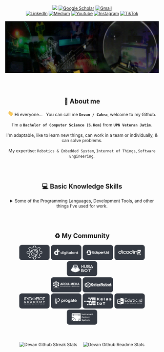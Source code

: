<div align="center">
    <a align="center" href="https://github.com/cakraawijaya" target="_blank"><img src="https://vbr.nathanchung.dev/badge?page_id=54527592&lcolor=93062e&color=555555&style=flat-square&logo=Snapchat&hit=true"></a>
    <a align="center" href="https://scholar.google.co.id/citations?user=g3gskSsAAAAJ&hl=id/" target="_blank"><img alt="Google Scholar" src="https://img.shields.io/badge/G-%2DScholar-lightgrey?logo=google-scholar&style=flat-square&logoColor=white&color=004ad0"></a>
    <a align="center" href="mailto:devancakra6@gmail.com" target="_blank"><img alt="Gmail" src="http://img.shields.io/badge/G-%2DMail-light?logo=gmail&style=flat-square&logoColor=white&color=a10c0c"></a><br>
    <a align="center" href="https://www.linkedin.com/in/cakraawijaya" target="_blank"><img alt="LinkedIn" src="https://img.shields.io/badge/LinkedIn-light?logo=linkedin&style=flat-square&logoColor=white&color=3056c7"></a>
    <a align="center" href="https://www.medium.com/@cakraawijaya" target="_blank"><img alt="Medium" src="https://img.shields.io/badge/Medium-light?logo=medium&style=flat-square&logoColor=white&color=2d343b"></a>
    <a align="center" href="https://www.youtube.com/@cakraawijaya" target="_blank"><img alt="Youtube" src="https://img.shields.io/badge/Youtube-light?logo=youtube&style=flat-square&logoColor=white&color=c00000"></a>
    <a align="center" href="https://www.instagram.com/cakraa.wijaya" target="_blank"><img alt="Instagram" src="https://img.shields.io/badge/Instagram-light?logo=instagram&style=flat-square&logoColor=white&color=bf0069"></a>
    <a align="center" href="https://www.tiktok.com/@cakraawijaya" target="_blank"><img alt="TikTok" src="https://img.shields.io/badge/TikTok-light?logo=tiktok&style=flat-square&logoColor=white&color=2d343b"></a>
</div>

<br>

<img width="1920" height="170" src="Assets/Banner/Welcome.gif" alt="Banner IoT Engineer by Devan C.M.W">

<br><br>

<h2 id="about" align="center">👤 About me</h2>
<div align="center">
    
<img src="Assets/About/wave.gif" height="18px"> Hi everyone... &nbsp; You can call me <strong>``` Devan / Cakra ```</strong>, welcome to my Github.<br><br>I'm a <strong>``` Bachelor of Computer Science (S.Kom) ```</strong> from <strong>``` UPN Veteran Jatim ```</strong>.<br><br>I'm adaptable, like to learn new things, can work in a team or individually, & can solve problems.<br><br>My expertise: ``` Robotics & Embedded System ```, ``` Internet of Things ```, ``` Software Engineering ```.

</div>

<br><br>

<h2 id="basicknowledge" align="center">💻 Basic Knowledge Skills</h2>
<div align="center">
<details><summary>Some of the Programming Languages, Development Tools, and other things I've used for work.</summary><br>
    
<table align="center">
    <tr>
        <td align="center" width="96" height="96">
            <a href="#basicknowledge">
                <img src="Assets/Programming Language/c.png" width="48" height="48" alt="c">
            </a><br>
            <p>C</p>
        </td>
        <td align="center" width="96" height="96">
            <a href="#basicknowledge">
                <img src="Assets/Programming Language/cplusplus.png" width="48" height="48" alt="c++">
            </a><br>
            <p>C++</p>
        </td><td align="center" width="96" height="96">
            <a href="#basicknowledge">
                <img src="Assets/Programming Language/vb6.png" width="48" height="48" alt="vb6">
            </a><br>
            <p>VB 6</p>
        </td>
        <td align="center" width="96" height="96">
            <a href="#basicknowledge">
                <img src="Assets/Programming Language/js.png" width="48" height="48" alt="js">
            </a><br>
            <p>Javascript</p>
        </td>
        <td align="center" width="96" height="96">
            <a href="#basicknowledge">
                <img src="Assets/Programming Language/php.png" width="48" height="48" alt="php">
            </a><br>
            <p>PHP</p>
        </td>
        <td align="center" width="96" height="96">
            <a href="#basicknowledge">
                <img src="Assets/Programming Language/sql.png" width="48" height="48" alt="sql">
            </a><br>
            <p>SQL</p>
        </td>
        <td align="center" width="96" height="96">
            <a href="#basicknowledge">
                <img src="Assets/Programming Language/python.png" width="48" height="48" alt="python">
            </a><br>
            <p>Python</p>
        </td>
        <td align="center" width="96" height="96">
            <a href="#basicknowledge">
                <img src="Assets/Programming Language/micropython.png" width="48" height="48" alt="micropython">
            </a><br>
            <p>MicroPython</p>
        </td>
    </tr>
    <tr>
        <td align="center" width="96" height="96">
            <a href="#basicknowledge">
                <img src="Assets/Platform-Tools-Support/vscode.png" width="48" height="48" alt="vscode">
            </a><br>
            <p>VS Code</p>
        </td>
        <td align="center" width="96" height="96">
            <a href="#basicknowledge">
                <img src="Assets/Platform-Tools-Support/git.png" width="48" height="48" alt="git">
            </a><br>
            <p>Git</p>
        </td>
        <td align="center" width="96" height="96">
            <a href="#basicknowledge">
                <img src="Assets/Platform-Tools-Support/mysql.png" width="48" height="48" alt="mysql">
            </a><br>
            <p>MySQL</p>
        </td>
        <td align="center" width="96" height="96">
            <a href="#basicknowledge">
                <img src="Assets/Platform-Tools-Support/mariadb.png" width="48" height="48" alt="mariadb">
            </a><br>
            <p>MariaDB</p>
        </td>
        <td align="center" width="96" height="96">
            <a href="#basicknowledge">
                <img src="Assets/Platform-Tools-Support/mongodb.png" width="48" height="48" alt="mongodb">
            </a><br>
            <p>MongoDB</p>
        </td>
        <td align="center" width="96" height="96">
            <a href="#basicknowledge">
                <img src="Assets/Platform-Tools-Support/firebase.png" width="48" height="48" alt="firebase">
            </a><br>
            <p>Firebase</p>
        </td>
        <td align="center" width="96" height="96">
            <a href="#basicknowledge">
                <img src="Assets/Platform-Tools-Support/composer.png" width="48" height="48" alt="composer">
            </a><br>
            <p>Composer</p>
        </td>
        <td align="center" width="96" height="96">
            <a href="#basicknowledge">
                <img src="Assets/Platform-Tools-Support/ngrok.png" width="48" height="48" alt="ngrok">
            </a><br>
            <p>Ngrok</p>
        </td>
    </tr>
    <tr>
        <td align="center" width="96" height="96">
            <a href="#basicknowledge">
                <img src="Assets/Platform-Tools-Support/xampp.png" width="48" height="48" alt="xampp">
            </a><br>
            <p>Xampp</p>
        </td>
        <td align="center" width="96" height="96">
            <a href="#basicknowledge">
                <img src="Assets/Platform-Tools-Support/laragon.png" width="48" height="48" alt="laragon">
            </a><br>
            <p>Laragon</p>
        </td>
        <td align="center" width="96" height="96">
            <a href="#basicknowledge">
                <img src="Assets/Platform-Tools-Support/apache.png" width="48" height="48" alt="apache">
            </a><br>
            <p>Apache</p>
        </td> 
        <td align="center" width="96" height="96">
            <a href="#basicknowledge">
                <img src="Assets/Platform-Tools-Support/docker.png" width="48" height="48" alt="docker">
            </a><br>
            <p>Docker</p>
        </td>
        <td align="center" width="96" height="96">
            <a href="#basicknowledge">
                <img src="Assets/Platform-Tools-Support/mqttx.png" width="48" height="48" alt="mqttx">
            </a><br>
            <p>MQTTX</p>
        </td>
        <td align="center" width="96" height="96">
            <a href="#basicknowledge">
                <img src="Assets/Platform-Tools-Support/bootstrap.png" width="48" height="48" alt="bootstrap">
            </a><br>
            <p>Bootstrap</p>
        </td>
        <td align="center" width="96" height="96">
            <a href="#basicknowledge">
                <img src="Assets/Platform-Tools-Support/tailwind.png" width="48" height="48" alt="tailwind">
            </a><br>
            <p>Tailwind</p>
        </td>
        <td align="center" width="96" height="96">
            <a href="#basicknowledge">
                <img src="Assets/Platform-Tools-Support/fontawesome.png" width="48" height="48" alt="fontawesome">
            </a><br>
            <p>Font Awesome</p>
        </td>
    </tr>
    <tr>      
        <td align="center" width="96" height="96">
            <a href="#basicknowledge">
                <img src="Assets/Platform-Tools-Support/codeigniter.png" width="48" height="48" alt="codeigniter">
            </a><br>
            <p>CodeIgniter</p>
        </td>
        <td align="center" width="96" height="96">
            <a href="#basicknowledge">
                <img src="Assets/Platform-Tools-Support/laravel.png" width="48" height="48" alt="laravel">
            </a><br>
            <p>Laravel</p>
        </td>
        <td align="center" width="96" height="96">
            <a href="#basicknowledge">
                <img src="Assets/Platform-Tools-Support/nodejs.png" width="48" height="48" alt="nodejs">
            </a><br>
            <p>Node JS</p>
        </td>
        <td align="center" width="96" height="96">
            <a href="#basicknowledge">
                <img src="Assets/Platform-Tools-Support/expressjs.png" width="48" height="48" alt="expressjs">
            </a><br>
            <p>Express JS</p>
        </td>
        <td align="center" width="96" height="96">
            <a href="#basicknowledge">
                <img src="Assets/Platform-Tools-Support/reactjs.png" width="48" height="48" alt="reactjs">
            </a><br>
            <p>React JS</p>
        </td>
        <td align="center" width="96" height="96">
            <a href="#basicknowledge">
                <img src="Assets/Platform-Tools-Support/vuejs.png" width="48" height="48" alt="vuejs">
            </a><br>
            <p>Vue JS</p>
        </td> 
        <td align="center" width="96" height="96">
            <a href="#basicknowledge">
                <img src="Assets/Platform-Tools-Support/botman.png" width="48" height="48" alt="botman">
            </a><br>
            <p>Botman</p>
        </td>
        <td align="center" width="96" height="96">
            <a href="#basicknowledge">
                <img src="Assets/Platform-Tools-Support/platformio.png" width="48" height="48" alt="platformio">
            </a><br>
            <p>PlatformIO</p>
        </td>
    </tr>
    <tr>
        <td align="center" width="96" height="96">
            <a href="#basicknowledge">
                <img src="Assets/Platform-Tools-Support/kodular.png" width="48" height="48" alt="kodular">
            </a><br>
            <p>Kodular</p>
        </td>
        <td align="center" width="96" height="96">
            <a href="#basicknowledge">
                <img src="Assets/Platform-Tools-Support/mitappinventor.png" width="48" height="48" alt="mitappinventor">
            </a><br>
            <p>MIT App Inventor</p>
        </td>
        <td align="center" width="96" height="96">
            <a href="#basicknowledge">
                <img src="Assets/Platform-Tools-Support/twilio.png" width="48" height="48" alt="twilio">
            </a><br>
            <p>Twilio</p>
        </td>
        <td align="center" width="96" height="96">
            <a href="#basicknowledge">
                <img src="Assets/Platform-Tools-Support/fonnte.png" width="48" height="48" alt="fonnte">
            </a><br>
            <p>Fonnte</p>
        </td>
        <td align="center" width="96" height="96">
            <a href="#basicknowledge">
                <img src="Assets/Platform-Tools-Support/telegram.png" width="48" height="48" alt="telegram">
            </a><br>
            <p>Telegram</p>
        </td>
        <td align="center" width="96" height="96">
            <a href="#basicknowledge">
                <img src="Assets/Platform-Tools-Support/websocket.png" width="48" height="48" alt="websocket">
            </a><br>
            <p>WebSocket</p>
        </td>
        <td align="center" width="96" height="96">
            <a href="#basicknowledge">
                <img src="Assets/Platform-Tools-Support/blynk.png" width="48" height="48" alt="blynk">
            </a><br>
            <p>Blynk IoT</p>
        </td>
        <td align="center" width="96" height="96">
            <a href="#basicknowledge">
                <img src="Assets/Platform-Tools-Support/shiftrio.png" width="48" height="48" alt="shiftrio">
            </a><br>
            <p>Shiftr.io</p>
        </td>
    </tr>
    <tr>     
        <td align="center" width="96" height="96">
            <a href="#basicknowledge">
                <img src="Assets/Platform-Tools-Support/thingsboard.png" width="48" height="48" alt="thingsboard">
            </a><br>
            <p>ThingsBoard</p>
        </td>
        <td align="center" width="96" height="96">
            <a href="#basicknowledge">
                <img src="Assets/Platform-Tools-Support/ubidots.png" width="48" height="48" alt="ubidots">
            </a><br>
            <p>Ubidots</p>
        </td>
        <td align="center" width="96" height="96">
            <a href="#basicknowledge">
                <img src="Assets/Platform-Tools-Support/thingspeak.png" width="48" height="48" alt="thingspeak">
            </a><br>
            <p>Thingspeak</p>
        </td>
        <td align="center" width="96" height="96">
            <a href="#basicknowledge">
                <img src="Assets/Platform-Tools-Support/mosquitto.png" width="48" height="48" alt="mosquitto">
            </a><br>
            <p>Mosquitto</p>
        </td>   
        <td align="center" width="96" height="96">
            <a href="#basicknowledge">
                <img src="Assets/Platform-Tools-Support/iotnet.png" width="48" height="48" alt="io-t.net">
            </a><br>
            <p>io-t.net</p>
        </td>
        <td align="center" width="96" height="96">
            <a href="#basicknowledge">
                <img src="Assets/Platform-Tools-Support/antares.png" width="48" height="48" alt="antares">
            </a><br>
            <p>Antares</p>
        </td>
        <td align="center" width="96" height="96">
            <a href="#basicknowledge">
                <img src="Assets/Platform-Tools-Support/nodered.png" width="48" height="48" alt="nodered">
            </a><br>
            <p>Node Red</p>
        </td>  
        <td align="center" width="96" height="96">
            <a href="#basicknowledge">
                <img src="Assets/Platform-Tools-Support/emqx.png" width="48" height="48" alt="emqx">
            </a><br>
            <p>EMQX</p>
        </td>  
    </tr>
    <tr>     
        <td align="center" width="96" height="96">
            <a href="#basicknowledge">
                <img src="Assets/Platform-Tools-Support/hivemq.png" width="48" height="48" alt="hivemq">
            </a><br>
            <p>HiveMQ</p>
        </td>
        <td align="center" width="96" height="96">
            <a href="#basicknowledge">
                <img src="Assets/Platform-Tools-Support/thingerio.png" width="48" height="48" alt="thingerio">
            </a><br>
            <p>Thinger.io</p>
        </td>  
        <td align="center" width="96" height="96">
            <a href="#basicknowledge">
                <img src="Assets/Platform-Tools-Support/arduino.png" width="48" height="48" alt="arduino">
            </a><br>
            <p>Arduino</p>
        </td>
        <td align="center" width="96" height="96">
            <a href="#basicknowledge">
                <img src="Assets/Platform-Tools-Support/atmel.png" width="48" height="48" alt="atmel">
            </a><br>
            <p>Atmel</p>
        </td>
        <td align="center" width="96" height="96">
            <a href="#basicknowledge">
                <img src="Assets/Platform-Tools-Support/espressif.png" width="48" height="48" alt="espressif">
            </a><br>
            <p>Espressif</p>
        </td>
        <td align="center" width="96" height="96">
            <a href="#basicknowledge">
                <img src="Assets/Platform-Tools-Support/stm.png" width="48" height="48" alt="stm">
            </a><br>
            <p>STM</p>
        </td>
        <td align="center" width="96" height="96">
            <a href="#basicknowledge">
                <img src="Assets/Platform-Tools-Support/raspberry.png" width="48" height="48" alt="raspberry">
            </a><br>
            <p>Raspberry</p>
        </td>
        <td align="center" width="96" height="96">
            <a href="#basicknowledge">
                <img src="Assets/Platform-Tools-Support/eagle.png" width="48" height="48" alt="eagle">
            </a><br>
            <p>Autodesk Eagle</p>
        </td>
    </tr>
    <tr>      
        <td align="center" width="96" height="96">
            <a href="#basicknowledge">
                <img src="Assets/Platform-Tools-Support/easyeda.png" width="48" height="48" alt="easyeda">
            </a><br>
            <p>EasyEDA</p>
        </td>
        <td align="center" width="96" height="96">
            <a href="#basicknowledge">
                <img src="Assets/Platform-Tools-Support/matlab.png" width="48" height="48" alt="matlab">
            </a><br>
            <p>Matlab</p>
        </td>
        <td align="center" width="96" height="96">
            <a href="#basicknowledge">
                <img src="Assets/Platform-Tools-Support/gas.png" width="48" height="48" alt="gas">
            </a><br>
            <p>Google Apps Script</p>
        </td>  
        <td align="center" width="96" height="96">
            <a href="#basicknowledge">
                <img src="Assets/Platform-Tools-Support/photoshop.png" width="48" height="48" alt="photoshop">
            </a><br>
            <p>Adobe Photoshop</p>
        </td>
    </tr>
</table>
</div>
</details>

<br><br>

<h2 id="sosmedandacademicrecords" align="center">♻️ My Community</h2>
<div id="community" align="center">
  <a align="center" href="https://www.instagram.com/robotics.upnjatim/" target="_blank"><img width="100" height="50" alt="Robotics UPN Community" src="Assets/Community/logo_robotics_upn.png"></a>
  <a align="center" href="https://digitalent.komdigi.go.id/" target="_blank"><img width="100" height="50" alt="DTS PROA Alumnus" src="Assets/Community/logo_digitalent.png"></a>
  <a align="center" href="https://edspert.id/" target="_blank"><img width="100" height="50" alt="Edspert Community" src="Assets/Community/logo_edspert.id.png"></a>
  <a align="center" href="https://www.dicoding.com/" target="_blank"><img width="100" height="50" alt="Dicoding Community" src="Assets/Community/logo_dicoding.png"></a>
  <a align="center" href="https://nusabot.id/" target="_blank"><img width="100" height="50" alt="Nusabot Community" src="Assets/Community/logo_nusabot.png"></a>
  <br>
  <a align="center" href="https://t.me/ardumeka" target="_blank"><img width="100" height="50" alt="Ardumeka Community" src="Assets/Community/logo_ardumeka.png"></a>
  <a align="center" href="https://t.me/kelasrobotgrup" target="_blank"><img width="100" height="50" alt="Kelas Robot Community" src="Assets/Community/logo_kelas_robot.png"></a>
  <br>
  <a align="center" href="https://indobot.co.id/" target="_blank"><img width="100" height="50" alt="Indobot Community" src="Assets/Community/logo_indobot.png"></a>
  <a align="center" href="https://progate.com/" target="_blank"><img width="100" height="50" alt="Progate Community" src="Assets/Community/logo_progate.png"></a>
  <a align="center" href="https://kelasiot.id/" target="_blank"><img width="100" height="50" alt="ICS Community" src="Assets/Community/logo_kelas_iot.png"></a>
  <a align="center" href="https://edutic.id/" target="_blank"><img width="100" height="50" alt="Edutic Community" src="Assets/Community/logo_edutic.id.png"></a>
  <a align="center" href="https://www.ics-cademy.com/" target="_blank"><img width="100" height="50" alt="ICS Community" src="Assets/Community/logo_ics.png"></a>
</div><br><br><br>

<div class="container" id="githubstats" align="center">
  <img align="center" alt="Devan Github Streak Stats" src="https://streak-stats.demolab.com/?user=cakraawijaya&show_icons=true&hide_border=true&mode=weekly&layout=compact&theme=algolia">&nbsp;&nbsp;&nbsp;&nbsp;
      
  <img align="center" alt="Devan Github Readme Stats" src="https://github-readme-stats.vercel.app/api/top-langs/?username=cakraawijaya&show_icons=true&hide=scss&hide_border=true&count_private=true&include_all_commits=true&layout=compact&theme=algolia">
</div>
